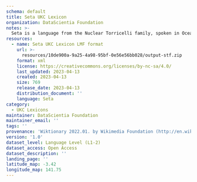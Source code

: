 ```yaml
---
schema: default
title: Seta UKC Lexicon
organization: DataScientia Foundation
notes: >-
  Seta is a language from the Nuclear Torricelli family, spoken in Oceania. The UKC Lexicon of Seta is represented as a lexico-semantic network. It consists of words, word senses, synsets, as well as sense-level and synset-level relationships.
resources:
  - name: Seta UKC Lexicon LMF format
    url: >-
      resources/10de900a-9a25-4a98-95bf-0e56e56bb028/output-stf.zip
    format: xml
    license: https://creativecommons.org/licenses/by-nc-sa/4.0/
    last_updated: 2023-04-13
    created: 2023-04-13
    size: 769
    release_date: 2023-04-13
    distribution_document: ''
    language: Seta
category:
  - UKC Lexicons
maintainer: DataScientia Foundation
maintainer_email: ''
tags: ''
provenance: 'Wiktionary 2022.01. by Wikimedia Foundation (http://en.wiktionary.org); Princeton WordNet 2.1 by Princeton University (https://wordnet.princeton.edu)'
version: '1.0'
dataset_level: Language Level (L1-2)
dataset_access: Open Access
dataset_description: ''
landing_page: ''
latitude_map: -3.42
longitude_map: 141.75
---
```

